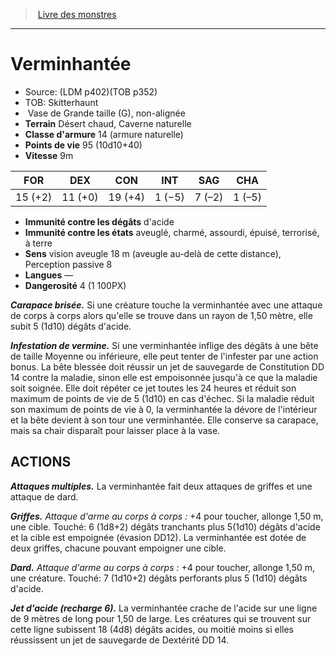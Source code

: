 ﻿> [Livre des monstres](tome_of_beasts.md)

---

# Verminhantée

- Source: (LDM p402)(TOB p352)
- TOB: Skitterhaunt
-  Vase de Grande taille (G), non-alignée
- **Terrain** Désert chaud, Caverne naturelle
- **Classe d'armure** 14 (armure naturelle)
- **Points de vie** 95 (10d10+40)
- **Vitesse** 9m

|FOR|DEX|CON|INT|SAG|CHA|
|---|---|---|---|---|---|
|15 (+2)|11 (+0)|19 (+4)|1 (−5)|7 (–2)|1 (–5)|

- **Immunité contre les dégâts** d'acide
- **Immunité contre les états** aveuglé, charmé, assourdi, épuisé, terrorisé, à terre
- **Sens** vision aveugle 18 m (aveugle au-delà de cette distance), Perception passive 8
- **Langues** —
- **Dangerosité** 4 (1 100PX)

**_Carapace brisée._** Si une créature touche la verminhantée avec une attaque de corps à corps alors qu'elle se trouve dans un rayon de 1,50 mètre, elle subit 5 (1d10) dégâts d'acide.

**_Infestation de vermine._** Si une verminhantée inflige des dégâts à une bête de taille Moyenne ou inférieure, elle peut tenter de l'infester par une action bonus. La bête blessée doit réussir un jet de sauvegarde de Constitution DD 14 contre la maladie, sinon elle est empoisonnée jusqu'à ce que la maladie soit soignée. Elle doit répéter ce jet toutes les 24 heures et réduit son maximum de points de vie de 5 (1d10) en cas d'échec. Si la maladie réduit son maximum de points de vie à 0, la verminhantée la dévore de l'intérieur et la bête devient à son tour une verminhantée. Elle conserve sa carapace, mais sa chair disparaît pour laisser place à la vase.

## ACTIONS

**_Attaques multiples._** La verminhantée fait deux attaques de griffes et une attaque de dard.

**_Griffes._** _Attaque d'arme au corps à corps :_ +4 pour toucher, allonge 1,50 m, une cible. Touché: 6 (1d8+2) dégâts tranchants plus 5(1d10) dégâts d'acide et la cible est empoignée (évasion DD12). La verminhantée est dotée de deux griffes, chacune pouvant empoigner une cible.

**_Dard._** _Attaque d'arme au corps à corps :_ +4 pour toucher, allonge 1,50 m, une créature. Touché: 7 (1d10+2) dégâts perforants plus 5 (1d10) dégâts d'acide.

**_Jet d'acide (recharge 6)._** La verminhantée crache de l'acide sur une ligne de 9 mètres de long pour 1,50 de large. Les créatures qui se trouvent sur cette ligne subissent 18 (4d8) dégâts acides, ou moitié moins si elles réussissent un jet de sauvegarde de Dextérité DD 14.

